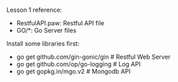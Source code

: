 Lesson 1 reference:

* RestfulAPI.paw: Restful API file
* GO/\*: Go Server files

Install some libraries first:

* go get github.com/gin-gonic/gin # Restful Web Server
* go get github.com/op/go-logging # Log API
* go get gopkg.in/mgo.v2 # Mongodb API
